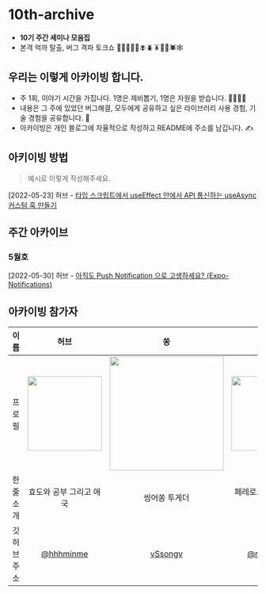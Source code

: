 # 10th-archive
- **10기 주간 세미나 모음집** 
- 본격 억까 탈출, 버그 격파 토크쇼 🐛🦋🐌🐞🐜🪰🪲🪳🦟🦗🕷🕸

## 우리는 이렇게 아카이빙 합니다. 
- 주 1회, 이야기 시간을 가집니다. 1명은 제비뽑기, 1명은 자원을 받습니다. 🙋‍♂️💁‍♀️
- 내용은 그 주에 있었던 버그해결, 모두에게 공유하고 싶은 라이브러리 사용 경험, 기술 경험을 공유합니다. 💪
- 아카이빙은 개인 블로그에 자율적으로 작성하고 README에 주소를 남깁니다. ✍️

## 아키이빙 방법
> 예시로 이렇게 작성해주세요. 

[2022-05-23] 허브 - [타입 스크립트에서 useEffect 안에서 API 통신하는 useAsync 커스텀 훅 만들기](https://velog.io/@hhhminme/useEffect-%EC%95%88%EC%97%90%EC%84%9C-%EC%82%AC%EC%9A%A9%ED%95%A0-%EC%88%98-%EC%9E%88%EB%8A%94-%EB%8D%B0%EC%9D%B4%ED%84%B0-%ED%8E%98%EC%B2%98-%EC%BB%A4%EC%8A%A4%ED%85%80-%ED%9B%85-%EB%A7%8C%EB%93%A4%EA%B8%B0)

## 주간 아카이브
### 5월호
[2022-05-30] 허브 - [아직도 Push Notification 으로 고생하세요? (Expo-Notifications)](https://velog.io/@hhhminme/%EC%95%84%EC%A7%81%EB%8F%84-Push-Notification-%EC%9C%BC%EB%A1%9C-%EA%B3%A0%EC%83%9D%ED%95%98%EC%84%B8%EC%9A%94-Expo-Notification)

## 아카이빙 참가자
|이름|허브|쏭|로셰|드류|시리|옌니|
|:---:|:---:|:---:|:---:|:---:|---|:---:|
|프로필| <img width="150px" src="https://avatars.githubusercontent.com/u/54930877?v=4" />|<img width="230px" src="https://avatars.githubusercontent.com/u/55029807?v=4">| <img width="150px" src="https://user-images.githubusercontent.com/68051794/169951852-8e5b4bc7-39bc-43b9-9522-2b3e50b504e9.jpeg"> |<img width="150px" src="https://avatars.githubusercontent.com/u/43461389?v=4">|<img width="150px" src="https://avatars.githubusercontent.com/u/53258214?v=4">|<img width="150px" src="https://user-images.githubusercontent.com/81412212/170914793-b6cb8476-de66-49dc-a564-ce6095b5deb6.png">|
|한 줄 소개|효도와 공부 그리고 애국|씽어쏭 투게더 | 페레로로셰를 좋아해요 |포브스 선정 슈퍼루키 프론트엔드 개발자|무엇을 도와드릴까요?|고구마세상|
|깃허브 주소| [@hhhminme](https://github.com/hhhminme)|[vSsongv](https://github.com/vSsongv)|[@rocher71](https://github.com/rocher71)|[@psh320](https://github.com/psh320)|[@kauthenticity](https://github.com/kauthenticity)|[@yejinleee](https://github.com/yejinleee)|
